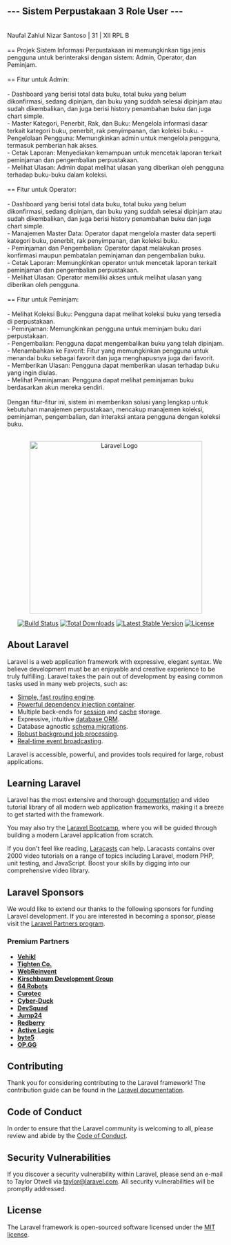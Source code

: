 <h2>--- Sistem Perpustakaan 3 Role User ---</h2><br>
Naufal Zahlul Nizar Santoso | 31 | XII RPL B <br>
<br>
== Projek Sistem Informasi Perpustakaan ini memungkinkan tiga jenis pengguna untuk berinteraksi dengan sistem: Admin, Operator, dan Peminjam. <br>
<br>
== Fitur untuk Admin: <br>
<br>
- Dashboard yang berisi total data buku, total buku yang belum dikonfirmasi, sedang dipinjam, dan buku yang suddah selesai dipinjam atau sudah dikembalikan, dan juga berisi history penambahan buku dan juga chart simple. <br>
- Master Kategori, Penerbit, Rak, dan Buku: Mengelola informasi dasar terkait kategori buku, penerbit, rak penyimpanan, dan koleksi buku.
- Pengelolaan Pengguna: Memungkinkan admin untuk mengelola pengguna, termasuk pemberian hak akses. <br>
- Cetak Laporan: Menyediakan kemampuan untuk mencetak laporan terkait peminjaman dan pengembalian perpustakaan. <br>
- Melihat Ulasan: Admin dapat melihat ulasan yang diberikan oleh pengguna terhadap buku-buku dalam koleksi. <br>
  <br>
== Fitur untuk Operator:<br>
<br>
- Dashboard yang berisi total data buku, total buku yang belum dikonfirmasi, sedang dipinjam, dan buku yang suddah selesai dipinjam atau sudah dikembalikan, dan juga berisi history penambahan buku dan juga chart simple. <br>
- Manajemen Master Data: Operator dapat mengelola master data seperti kategori buku, penerbit, rak penyimpanan, dan koleksi buku. <br>
- Peminjaman dan Pengembalian: Operator dapat melakukan proses konfirmasi maupun pembatalan peminjaman dan pengembalian buku. <br>
- Cetak Laporan: Memungkinkan operator untuk mencetak laporan terkait peminjaman dan pengembalian perpustakaan. <br>
- Melihat Ulasan: Operator memiliki akses untuk melihat ulasan yang diberikan oleh pengguna. <br>
<br>
== Fitur untuk Peminjam: <br>
<br>
- Melihat Koleksi Buku: Pengguna dapat melihat koleksi buku yang tersedia di perpustakaan. <br>
- Peminjaman: Memungkinkan pengguna untuk meminjam buku dari perpustakaan. <br>
- Pengembalian: Pengguna dapat mengembalikan buku yang telah dipinjam. <br>
- Menambahkan ke Favorit: Fitur yang memungkinkan pengguna untuk menandai buku sebagai favorit dan juga menghapusnya juga dari favorit. <br>
- Memberikan Ulasan: Pengguna dapat memberikan ulasan terhadap buku yang ingin diulas. <br>
- Melihat Peminjaman: Pengguna dapat melihat peminjaman buku berdasarkan akun mereka sendiri. <br>
<br>
  Dengan fitur-fitur ini, sistem ini memberikan solusi yang lengkap untuk kebutuhan manajemen perpustakaan, mencakup manajemen koleksi, peminjaman, pengembalian, dan interaksi antara pengguna dengan koleksi buku.<br><br>

<p align="center"><a href="https://laravel.com" target="_blank"><img src="https://raw.githubusercontent.com/laravel/art/master/logo-lockup/5%20SVG/2%20CMYK/1%20Full%20Color/laravel-logolockup-cmyk-red.svg" width="400" alt="Laravel Logo"></a></p>

<p align="center">
<a href="https://github.com/laravel/framework/actions"><img src="https://github.com/laravel/framework/workflows/tests/badge.svg" alt="Build Status"></a>
<a href="https://packagist.org/packages/laravel/framework"><img src="https://img.shields.io/packagist/dt/laravel/framework" alt="Total Downloads"></a>
<a href="https://packagist.org/packages/laravel/framework"><img src="https://img.shields.io/packagist/v/laravel/framework" alt="Latest Stable Version"></a>
<a href="https://packagist.org/packages/laravel/framework"><img src="https://img.shields.io/packagist/l/laravel/framework" alt="License"></a>
</p>

## About Laravel

Laravel is a web application framework with expressive, elegant syntax. We believe development must be an enjoyable and creative experience to be truly fulfilling. Laravel takes the pain out of development by easing common tasks used in many web projects, such as:

- [Simple, fast routing engine](https://laravel.com/docs/routing).
- [Powerful dependency injection container](https://laravel.com/docs/container).
- Multiple back-ends for [session](https://laravel.com/docs/session) and [cache](https://laravel.com/docs/cache) storage.
- Expressive, intuitive [database ORM](https://laravel.com/docs/eloquent).
- Database agnostic [schema migrations](https://laravel.com/docs/migrations).
- [Robust background job processing](https://laravel.com/docs/queues).
- [Real-time event broadcasting](https://laravel.com/docs/broadcasting).

Laravel is accessible, powerful, and provides tools required for large, robust applications.

## Learning Laravel

Laravel has the most extensive and thorough [documentation](https://laravel.com/docs) and video tutorial library of all modern web application frameworks, making it a breeze to get started with the framework.

You may also try the [Laravel Bootcamp](https://bootcamp.laravel.com), where you will be guided through building a modern Laravel application from scratch.

If you don't feel like reading, [Laracasts](https://laracasts.com) can help. Laracasts contains over 2000 video tutorials on a range of topics including Laravel, modern PHP, unit testing, and JavaScript. Boost your skills by digging into our comprehensive video library.

## Laravel Sponsors

We would like to extend our thanks to the following sponsors for funding Laravel development. If you are interested in becoming a sponsor, please visit the [Laravel Partners program](https://partners.laravel.com).

### Premium Partners

- **[Vehikl](https://vehikl.com/)**
- **[Tighten Co.](https://tighten.co)**
- **[WebReinvent](https://webreinvent.com/)**
- **[Kirschbaum Development Group](https://kirschbaumdevelopment.com)**
- **[64 Robots](https://64robots.com)**
- **[Curotec](https://www.curotec.com/services/technologies/laravel/)**
- **[Cyber-Duck](https://cyber-duck.co.uk)**
- **[DevSquad](https://devsquad.com/hire-laravel-developers)**
- **[Jump24](https://jump24.co.uk)**
- **[Redberry](https://redberry.international/laravel/)**
- **[Active Logic](https://activelogic.com)**
- **[byte5](https://byte5.de)**
- **[OP.GG](https://op.gg)**

## Contributing

Thank you for considering contributing to the Laravel framework! The contribution guide can be found in the [Laravel documentation](https://laravel.com/docs/contributions).

## Code of Conduct

In order to ensure that the Laravel community is welcoming to all, please review and abide by the [Code of Conduct](https://laravel.com/docs/contributions#code-of-conduct).

## Security Vulnerabilities

If you discover a security vulnerability within Laravel, please send an e-mail to Taylor Otwell via [taylor@laravel.com](mailto:taylor@laravel.com). All security vulnerabilities will be promptly addressed.

## License

The Laravel framework is open-sourced software licensed under the [MIT license](https://opensource.org/licenses/MIT).
